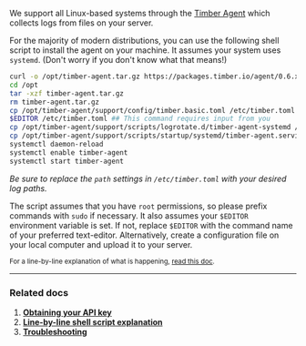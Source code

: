 We support all Linux-based systems through the [Timber Agent](/docs/platforms/other/agent) which collects logs from files on your server.

For the majority of modern distributions, you can use the following shell script to install the agent on your machine. It assumes your system uses `systemd`. (Don't worry if you don't know what that means!)

```sh
curl -o /opt/timber-agent.tar.gz https://packages.timber.io/agent/0.6.x/linux-amd64/timber-agent-0.6.x-linux-amd64.tar.gz
cd /opt
tar -xzf timber-agent.tar.gz
rm timber-agent.tar.gz
cp /opt/timber-agent/support/config/timber.basic.toml /etc/timber.toml
$EDITOR /etc/timber.toml ## This command requires input from you
cp /opt/timber-agent/support/scripts/logrotate.d/timber-agent-systemd /etc/logrotate.d/timber-agent
cp /opt/timber-agent/support/scripts/startup/systemd/timber-agent.service /etc/systemd/system
systemctl daemon-reload
systemctl enable timber-agent
systemctl start timber-agent
```

*Be sure to replace the `path` settings in `/etc/timber.toml` with your desired log paths.*

The script assumes that you have `root` permissions, so please prefix commands with `sudo` if necessary. It also assumes your `$EDITOR` environment variable is set. If not, replace `$EDITOR` with the command name of your preferred text-editor. Alternatively, create a configuration file on your local computer and upload it to your server.

<small>For a line-by-line explanation of what is happening, [read this doc](/docs/platforms/linux/installation/systemd-linux/line-by-line-explanation).</small>

---

### Related docs

1. [**Obtaining your API key**](/docs/app/applications/obtaining-api-key)
2. [**Line-by-line shell script explanation**](/docs/platforms/linux/installation/systemd-linux/line-by-line-explanation)
3. [**Troubleshooting**](/docs/platforms/linux/troubleshooting)
